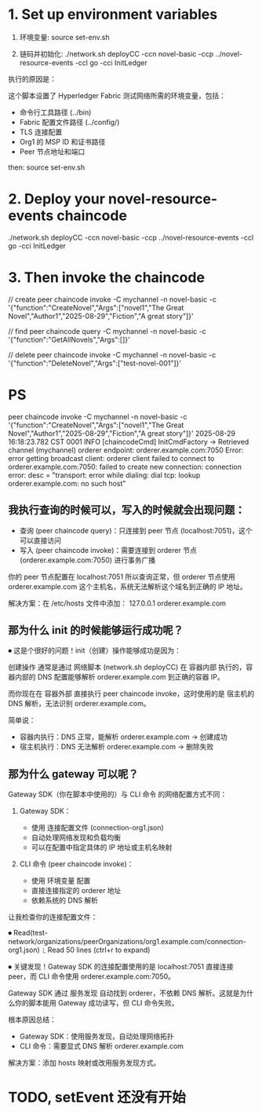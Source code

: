 # 1. Set up environment variables

1. 环境变量:
   source set-env.sh

2. 链码并初始化:
   ./network.sh deployCC -ccn novel-basic -ccp ../novel-resource-events -ccl go -cci InitLedger

执行的原因是：

这个脚本设置了 Hyperledger Fabric 测试网络所需的环境变量，包括：

- 命令行工具路径 (../bin)
- Fabric 配置文件路径 (../config/)
- TLS 连接配置
- Org1 的 MSP ID 和证书路径
- Peer 节点地址和端口

<!-- export $(./setOrgEnv.sh Org1 | xargs) -->

then:
source set-env.sh

# 2. Deploy your novel-resource-events chaincode

./network.sh deployCC -ccn novel-basic -ccp ../novel-resource-events -ccl go -cci InitLedger

# 3. Then invoke the chaincode

// create
peer chaincode invoke -C mychannel -n novel-basic -c '{"function":"CreateNovel","Args":["novel1","The Great
Novel","Author1","2025-08-29","Fiction","A great story"]}'

// find
peer chaincode query -C mychannel -n novel-basic -c '{"function":"GetAllNovels","Args":[]}'

// delete
peer chaincode invoke -C mychannel -n novel-basic -c '{"function":"DeleteNovel","Args":["test-novel-001"]}'

# PS

peer chaincode invoke -C mychannel -n novel-basic -c '{"function":"CreateNovel","Args":["novel1","The Great
Novel","Author1","2025-08-29","Fiction","A great story"]}'
2025-08-29 16:18:23.782 CST 0001 INFO [chaincodeCmd] InitCmdFactory -> Retrieved channel (mychannel) orderer endpoint: orderer.example.com:7050
Error: error getting broadcast client: orderer client failed to connect to orderer.example.com:7050: failed to create new connection: connection error: desc = "transport: error while dialing: dial tcp: lookup orderer.example.com: no such host"

## 我执行查询的时候可以，写入的时候就会出现问题：

- 查询 (peer chaincode query)：只连接到 peer 节点 (localhost:7051)，这个可以直接访问
- 写入 (peer chaincode invoke)：需要连接到 orderer 节点 (orderer.example.com:7050) 进行事务广播

你的 peer 节点配置在 localhost:7051 所以查询正常，但 orderer 节点使用 orderer.example.com
这个主机名，系统无法解析这个域名到正确的 IP 地址。

解决方案：在 /etc/hosts 文件中添加：
127.0.0.1 orderer.example.com

## 那为什么 init 的时候能够运行成功呢？

⏺ 这是个很好的问题！init（创建）操作能够成功是因为：

创建操作 通常是通过 网络脚本 (network.sh deployCC) 在 容器内部 执行的，容器内部的 DNS 配置能够解析 orderer.example.com
到正确的容器 IP。

而你现在在 容器外部 直接执行 peer chaincode invoke，这时使用的是 宿主机的 DNS 解析，无法识别 orderer.example.com。

简单说：

- 容器内执行：DNS 正常，能解析 orderer.example.com → 创建成功
- 宿主机执行：DNS 无法解析 orderer.example.com → 删除失败

## 那为什么 gateway 可以呢？

Gateway SDK（你在脚本中使用的）与 CLI 命令 的网络配置方式不同：

1. Gateway SDK：

   - 使用 连接配置文件 (connection-org1.json)
   - 自动处理网络发现和负载均衡
   - 可以在配置中指定具体的 IP 地址或主机名映射

2. CLI 命令 (peer chaincode invoke)：

   - 使用 环境变量 配置
   - 直接连接指定的 orderer 地址
   - 依赖系统的 DNS 解析

让我检查你的连接配置文件：

⏺ Read(test-network/organizations/peerOrganizations/org1.example.com/connection-org1.json)
⎿ Read 50 lines (ctrl+r to expand)

⏺ 关键发现！Gateway SDK 的连接配置使用的是 localhost:7051 直接连接 peer，而 CLI 命令使用 orderer.example.com:7050。

Gateway SDK 通过 服务发现 自动找到 orderer，不依赖 DNS 解析。这就是为什么你的脚本能用 Gateway 成功读写，但 CLI 命令失败。

根本原因总结：

- Gateway SDK：使用服务发现，自动处理网络拓扑
- CLI 命令：需要显式 DNS 解析 orderer.example.com

解决方案：添加 hosts 映射或改用服务发现方式。

# TODO, setEvent 还没有开始
